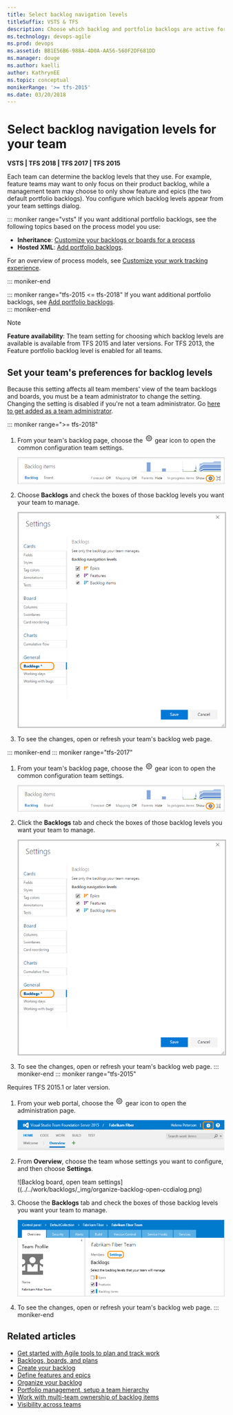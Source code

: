 ```yaml
---
title: Select backlog navigation levels
titleSuffix: VSTS & TFS 
description: Choose which backlog and portfolio backlogs are active for your team in Visual Studio Team Services & Team Foundation Server 
ms.technology: devops-agile
ms.prod: devops
ms.assetid: BB1E56B6-988A-4D0A-AA56-560F2DF681DD  
ms.manager: douge
ms.author: kaelli
author: KathrynEE
ms.topic: conceptual
monikerRange: '>= tfs-2015'
ms.date: 03/20/2018
---
```


# Select backlog navigation levels for your team

**VSTS | TFS 2018 | TFS 2017 | TFS 2015**

Each team can determine the backlog levels that they use. For example, feature teams may want to only focus on their product backlog, while a management team may choose to only show feature and epics (the two default portfolio backlogs). You configure which backlog levels appear from your team settings dialog. 

::: moniker range="vsts" 
If you want additional portfolio backlogs, see the following topics based on the process model you use: 
- **Inheritance**: [Customize your backlogs or boards for a process](work/customize-process-backlogs-boards.md)  
- **Hosted XML**: [Add portfolio backlogs](../../reference/add-portfolio-backlogs.md).  

For an overview of process models, see [Customize your work tracking experience](../../reference/customize-work.md).

::: moniker-end

::: moniker range="tfs-2015 <= tfs-2018" 
If you want additional portfolio backlogs, see [Add portfolio backlogs](../../reference/add-portfolio-backlogs.md).  
::: moniker-end

> [!NOTE]    
> **Feature availability**: The team setting for choosing which backlog levels are available is available from TFS 2015 and later versions. For TFS 2013, the Feature portfolio backlog level is enabled for all teams.  


<a id="activate-backlogs"></a>

## Set your team's preferences for backlog levels

Because this setting affects all team members' view of the team backlogs and boards, you must be a team administrator to change the setting. Changing the setting is disabled if you're not a team administrator. Go [here to get added as a team administrator](add-team-administrator.md).
 	

::: moniker range=">= tfs-2018" 
1. From your team's backlog page, choose the ![](../../_img/icons/gear-icon.png) gear icon to open the common configuration team settings.

	![Backlog board, open team settings](../../work/backlogs/_img/organize-backlog-open-ccdialog.png) 

2. Choose **Backlogs** and check the boxes of those backlog levels you want your team to manage. 

	<img src="_img/select-nav-backlog-levels-config-ts.png" alt="VSTS, web portal, team settings dialog, Backlogs tab" style="border: 2px solid #C3C3C3;" />

3. To see the changes, open or refresh your team's backlog web page. 

::: moniker-end
::: moniker range="tfs-2017" 

1. From your team's backlog page, choose the ![](../../_img/icons/gear-icon.png) gear icon to open the common configuration team settings. 

	![Backlog board, open team settings](../../work/backlogs/_img/organize-backlog-open-ccdialog.png)  

2. Click the **Backlogs** tab and check the boxes of those backlog levels you want your team to manage. 

	<img src="_img/select-nav-backlog-levels-config-tfs-2017.png" alt="TFS 2017, web portal, team settings dialog, Working with bugs tab" style="border: 2px solid #C3C3C3;" />

3. To see the changes, open or refresh your team's backlog web page. 
::: moniker-end
::: moniker range="tfs-2015" 

Requires TFS 2015.1 or later version. 

1. From your web portal, choose the ![](../../_img/icons/gear-icon.png) gear icon to open the administration page. 

	![Gear icon provides access to admin pages](../../work/_img/icons/ALM_OpenAdminContext.png)  

2. From **Overview**, choose the team whose settings you want to configure, and then choose **Settings**. 

	![Backlog board, open team settings]((../../work/backlogs/_img/organize-backlog-open-ccdialog.png)  

3. Choose the **Backlogs** tab and check the boxes of those backlog levels you want your team to manage. 

	![TFS 2015.1 or later, web portal, team settings dialog, Backlogs tab](../../work/backlogs/_img/ALM_OB_BacklogSettings.png)  

4. To see the changes, open or refresh your team's backlog web page. 
 ::: moniker-end

## Related articles

- [Get started with Agile tools to plan and track work](../../work/backlogs/overview.md)
- [Backlogs, boards, and plans](../../work/backlogs/backlogs-boards-plans.md)
- [Create your backlog](../../work/backlogs/create-your-backlog.md)  
- [Define features and epics](../../work/backlogs/define-features-epics.md)
- [Organize your backlog](../../work/backlogs/organize-backlog.md)   
- [Portfolio management, setup a team hierarchy](../../work/scale/portfolio-management.md)  
- [Work with multi-team ownership of backlog items](../../work/backlogs/work-multi-team-ownership-backlogs.md)
- [Visibility across teams](../../work/scale/visibility-across-teams.md)  

